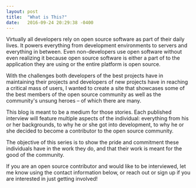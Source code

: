 ```yaml
---
layout: post
title:  "What is This?"
date:   2016-09-24 20:29:38 -0400
---
```


Virtually all developers rely on open source software as part of their daily
lives. It powers everything from development environments to servers and
everything in between. Even non-developers use open software without even
realizing it because open source software is either a part of to the application
they are using or the entire platform is open source.

With the challenges both developers of the best projects have in maintaining
their projects and developers of new projects have in reaching a critical mass
of users, I wanted to create a site that showcases some of the best members of
the open source community as well as the community's unsung heroes – of which
there are many.

This blog is meant to be a medium for those stories. Each published interview
will feature multiple aspects of the individual: everything from his or her
backgrounds, to why he or she got into development, to why he or she decided to
become a contributor to the open source community.

The objective of this series is to show the pride and commitment these
individuals have in the work they do, and that their work is meant for the good
of the community.

If you are an open source contributor and would like to be interviewed, let me
know using the contact information below, or reach out or sign up if you are
interested in just getting involved!

